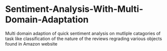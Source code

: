 # Sentiment-Analysis-With-Multi-Domain-Adaptation
 Multi domain adaption of quick sentiment analysis on mutliple catagories of task like classification of the nature of the reviews regrading various objects found in Amazon website
